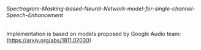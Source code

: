 ###### Spectrogram-Masking-based-Neural-Network-model-for-single-channel-Speech-Enhancement
Implementation is  based on models proposed by Google Audio team: (https://arxiv.org/abs/1811.07030)

